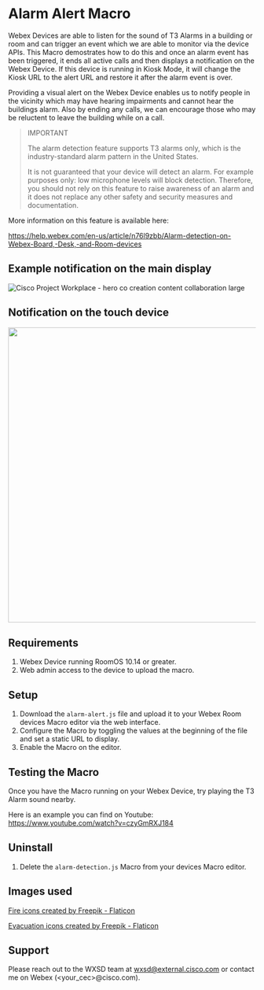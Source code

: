 # Alarm Alert Macro

Webex Devices are able to listen for the sound of T3 Alarms in a building or room and can trigger an event which we are able to monitor via the device APIs. This Macro demostrates how to do this and once an alarm event has been triggered, it ends all active calls and then displays a notification on the Webex Device. If this device is running in Kiosk Mode, it will change the Kiosk URL to the alert URL and restore it after the alarm event is over. 

Providing a visual alert on the Webex Device enables us to notify people in the vicinity which may have hearing impairments and cannot hear the buildings alarm. Also by ending any calls, we can encourage those who may be reluctent to leave the building while on a call.

> IMPORTANT
> 
> The alarm detection feature supports T3 alarms only, which is the industry-standard alarm pattern in the United States.
> 
> It is not guaranteed that your device will detect an alarm. For example purposes only: low microphone levels will block detection. Therefore, you should not rely on this feature to raise awareness of an alarm and it does not replace any other safety and security measures and documentation.

More information on this feature is available here:

https://help.webex.com/en-us/article/n76l9zbb/Alarm-detection-on-Webex-Board,-Desk,-and-Room-devices


## Example notification on the main display

![Cisco Project Workplace - hero co creation content collaboration large](https://user-images.githubusercontent.com/21026209/167173892-b02e9cfa-8b71-4f44-8fa8-dd798bfe6549.gif)


## Notification on the touch device

<img src="https://user-images.githubusercontent.com/21026209/166694771-ccca6d8d-b98b-4f4f-905b-9f2f2718bfa7.png" width="600" />


## Requirements

1. Webex Device running RoomOS 10.14 or greater.
2. Web admin access to the device to upload the macro.


## Setup

1. Download the ``alarm-alert.js`` file and upload it to your Webex Room devices Macro editor via the web interface.
2. Configure the Macro by toggling the values at the beginning of the file and set a static URL to display.
3. Enable the Macro on the editor.

## Testing the Macro

Once you have the Macro running on your Webex Device, try playing the T3 Alarm sound nearby.

Here is an example you can find on Youtube: https://www.youtube.com/watch?v=czyGmRXJ184


## Uninstall

1. Delete the ``alarm-detection.js`` Macro from your devices Macro editor.


## Images used

[Fire icons created by Freepik - Flaticon](https://www.flaticon.com/free-icons/fire)

[Evacuation icons created by Freepik - Flaticon](https://www.flaticon.com/free-icons/evacuation)


## Support

Please reach out to the WXSD team at [wxsd@external.cisco.com](mailto:wxsd@external.cisco.com?cc=<your_cec>@cisco.com&subject=RepoName)
or contact me on Webex (<your_cec>@cisco.com).
